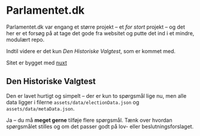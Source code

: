 # Parlamentet.dk

Parlamentet.dk var engang et større projekt – et *for stort* projekt – og det her er et forsøg på at tage det gode fra websitet og putte det ind i et mindre, modulært repo.

Indtil videre er det kun *Den Historiske Valgtest*, som er kommet med.

Sitet er bygget med [nuxt](https://v3.nuxtjs.org)

## Den Historiske Valgtest
Den er lavet hurtigt og simpelt – der er kun to spørgsmål lige nu, men alle data ligger i filerne ```assets/data/electionData.json``` og ```assets/data/metaData.json```.

Ja – du må **meget gerne** tilføje flere spørgsmål. Tænk over hvordan spørgsmålet stilles og om det passer godt på lov- eller beslutningsforslaget.

